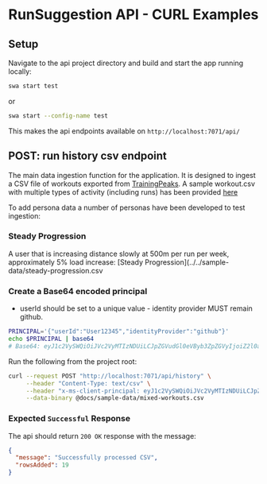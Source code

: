 # RunSuggestion API - CURL Examples

## Setup

Navigate to the api project directory and build and start the app running locally:

```bash
swa start test
```

or

```bash
swa start --config-name test
```

This makes the api endpoints available on `http://localhost:7071/api/`

## POST: run history csv endpoint

The main data ingestion function for the application. It is designed to ingest a CSV file of workouts exported from
[TrainingPeaks](https://www.trainingpeaks.com). A sample workout.csv with multiple types of activity (including runs)
has been provided [here](../../sample-data/mixed-workouts.csv)

To add persona data a number of personas have been developed to test ingestion:

### Steady Progression

A user that is increasing distance slowly at 500m per run per week, approximately 5% load increase:
[Steady Progression](../../sample-data/steady-progression.csv

### Create a Base64 encoded principal

- userId should be set to a unique value - identity provider MUST remain github.

```bash
PRINCIPAL='{"userId":"User12345","identityProvider":"github"}'
echo $PRINCIPAL | base64
# Base64: eyJ1c2VySWQiOiJVc2VyMTIzNDUiLCJpZGVudGl0eVByb3ZpZGVyIjoiZ2l0aHViIn0K
```

Run the following from the project root:

```bash
curl --request POST "http://localhost:7071/api/history" \
     --header "Content-Type: text/csv" \
     --header "x-ms-client-principal: eyJ1c2VySWQiOiJVc2VyMTIzNDUiLCJpZGVudGl0eVByb3ZpZGVyIjoiZ2l0aHViIn0K" \
     --data-binary @docs/sample-data/mixed-workouts.csv
```

### Expected `Successful` Response

The api should return `200 OK` response with the message:

```json
{
  "message": "Successfully processed CSV",
  "rowsAdded": 19
}
```
